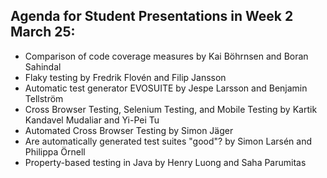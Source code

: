## Agenda for Student Presentations in Week 2 March 25:
* Comparison of code coverage measures by Kai Böhrnsen and Boran Sahindal 
* Flaky testing by Fredrik Flovén and Filip Jansson
* Automatic test generator EVOSUITE by Jespe Larsson and Benjamin Tellström
* Cross Browser Testing, Selenium Testing, and Mobile Testing by Kartik Kandavel Mudaliar and Yi-Pei Tu
* Automated Cross Browser Testing by Simon Jäger
* Are automatically generated test suites "good"? by Simon Larsén and Philippa Örnell
* Property-based testing in Java by Henry Luong and Saha Parumitas
